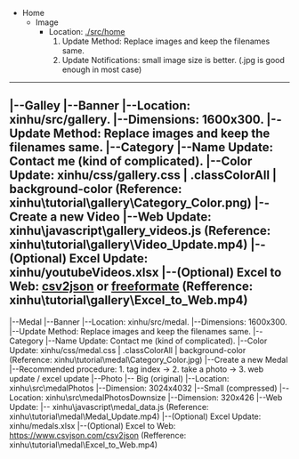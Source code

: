 * Home
  * Image
    * Location: [./src/home](./src/home)
      1. Update Method:  Replace images and keep the filenames same.
      2. Update Notifications: small image size is better.  (.jpg is good enough in most case)
---------------------------------------------------------------------------
|--Galley
   |--Banner
      |--Location: xinhu/src/gallery.
      |--Dimensions: 1600x300.
      |--Update Method: Replace images and keep the filenames same.
   |--Category 
      |--Name Update: Contact me (kind of complicated).
      |--Color Update: xinhu/css/gallery.css | .classColorAll | background-color (Reference: xinhu\tutorial\gallery\Category_Color.png)
   |--Create a new Video
      |--Web Update: xinhu\javascript\gallery_videos.js (Reference: xinhu\tutorial\gallery\Video_Update.mp4)
      |--(Optional) Excel Update:  xinhu/youtubeVideos.xlsx 
      |--(Optional) Excel to Web:  [csv2json](https://www.csvjson.com/csv2json) or [freeformate](https://www.freeformatter.com/csv-to-json-converter.html) (Refference: xinhu\tutorial\gallery\Excel_to_Web.mp4)
---------------------------------------------------------------------------
|--Medal
   |--Banner
      |--Location: xinhu/src/medal.
      |--Dimensions: 1600x300.
      |--Update Method: Replace images and keep the filenames same.
   |--Category 
      |--Name Update: Contact me (kind of complicated).
      |--Color Update: xinhu/css/medal.css | .classColorAll | background-color (Reference: xinhu\tutorial\medal\Category_Color.jpg)
   |--Create a new Medal
      |--Recommended procedure: 1. tag index -> 2. take a photo -> 3.  web update / excel update 
      |--Photo
         |-- Big (original)
             |--Location: xinhu\src\medalPhotos
             |--Dimension: 3024x4032
         |--Small (compressed)
             |--Location: xinhu\src\medalPhotosDownsize
             |--Dimension: 320x426
      |--Web Update:
            |-- xinhu\javascript\medal_data.js (Reference: xinhu\tutorial\medal\Medal_Update.mp4)
      |--(Optional) Excel Update:  xinhu/medals.xlsx
      |--(Optional) Excel to Web:  https://www.csvjson.com/csv2json (Refference: xinhu\tutorial\medal\Excel_to_Web.mp4)
